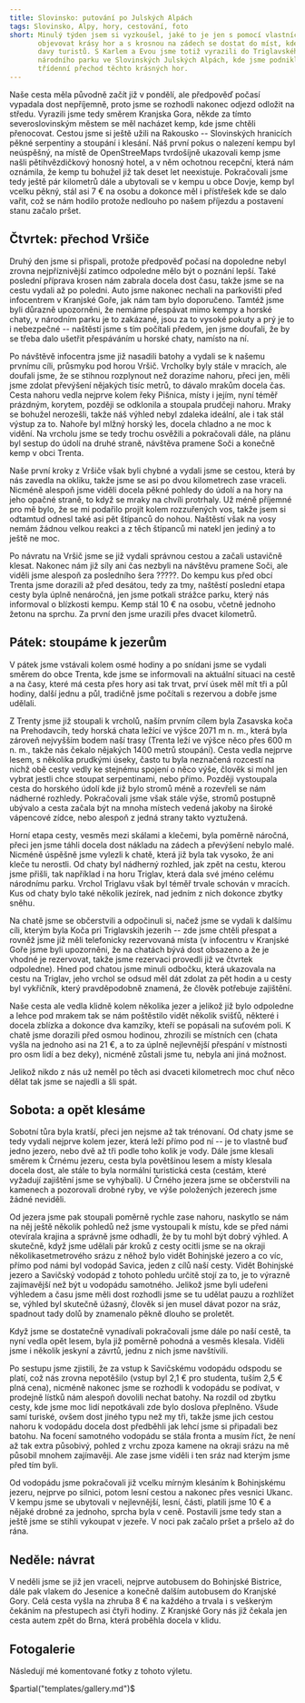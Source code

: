 ```yaml
---
title: Slovinsko: putování po Julských Alpách
tags: Slovinsko, Alpy, hory, cestování, foto
short: Minulý týden jsem si vyzkoušel, jaké to je jen s pomocí vlastních nohou
       objevovat krásy hor a s krosnou na zádech se dostat do míst, kde neproudí
       davy turistů. S Karlem a Evou jsme totiž vyrazili do Triglavského
       národního parku ve Slovinských Julských Alpách, kde jsme podnikly
       třídenní přechod těchto krásných hor.
---
```


Naše cesta měla původně začít již v pondělí, ale předpověď počasí vypadala dost
nepříjemně, proto jsme se rozhodli nakonec odjezd odložit na středu.  Vyrazili
jsme tedy směrem Kranjska Gora, někde za tímto severoslovinským městem se měl
nacházet kemp, kde jsme chtěli přenocovat. Cestou jsme si ještě užili na
Rakousko -- Slovinských hranicích pěkné serpentiny a stoupání i klesání. Náš
první pokus o nalezení kempu byl neúspěšný, na místě de OpenStreeMaps
tvrdošíjně ukazovali kemp jsme našli pětihvězdičkový honosný hotel, a v něm
ochotnou recepční, která nám oznámila, že kemp tu bohužel již tak deset let
neexistuje. Pokračovali jsme tedy ještě pár kilometrů dále a ubytovali se v
kempu u obce Dovje, kemp byl vcelku pěkný, stál asi 7 € na osobu a dokonce měl i
přístřešek kde se dalo vařit, což se nám hodilo protože nedlouho po našem
příjezdu a postavení stanu začalo pršet.

## Čtvrtek: přechod Vršiče

Druhý den jsme si přispali, protože předpověď počasí na dopoledne nebyl zrovna
nejpříznivější zatímco odpoledne mělo být o poznání lepší. Také poslední
příprava krosen nám zabrala docela dost času, takže jsme se na cestu vydali až
po poledni. Auto jsme nakonec nechali na parkovišti před infocentrem v Kranjské
Goře, jak nám tam bylo doporučeno. Tamtéž jsme byli důrazně upozorněni, že
nemáme přespávat mimo kempy a horské chaty, v národním parku je to zakázané,
jsou za to vysoké pokuty a prý je to i nebezpečné -- naštěstí jsme s tím
počítali předem, jen jsme doufali, že by se třeba dalo ušetřit přespáváním u
horské chaty, namísto na ní.

Po návštěvě infocentra jsme již nasadili batohy a vydali se k našemu prvnímu
cíli, průsmyku pod horou Vršič. Vrcholky byly stále v mracích, ale doufali jsme,
že se stihnou rozplynout než dorazíme nahoru, přeci jen, měli jsme zdolat
převýšení nějakých tisíc metrů, to dávalo mrakům docela čas. Cesta nahoru vedla
nejprve kolem řeky Pišnica, místy i jejím, nyní téměř prázdným, korytem, později
se odklonila a stoupala prudčeji nahoru. Mraky se bohužel nerozešli, takže náš
výhled nebyl zdaleka ideální, ale i tak stál výstup za to. Nahoře byl mlžný
horský les, docela chladno a ne moc k vidění. Na vrcholu jsme se tedy trochu
osvěžili a pokračovali dále, na plánu byl sestup do údolí na druhé straně,
návštěva pramene Soči a konečně kemp v obci Trenta.

Naše první kroky z Vršiče však byli chybné a vydali jsme se cestou, která by nás
zavedla na okliku, takže jsme se asi po dvou kilometrech zase vraceli. Nicméně
alespoň jsme viděli docela pěkné pohledy do údolí a na hory na jeho opačné
straně, to když se mraky na chvíli protrhaly. Už méně příjemné pro mě bylo, že
se mi podařilo projít kolem rozzuřených vos, takže jsem si odtamtud odnesl také
asi pět štípanců do nohou. Naštěstí však na vosy nemám žádnou velkou reakci a z
těch štípanců mi natekl jen jediný a to ještě ne moc.

Po návratu na Vršič jsme se již vydali správnou cestou a začali ustavičně
klesat. Nakonec nám již síly ani čas nezbyli na návštěvu pramene Soči, ale
viděli jsme alespoň za posledního šera ?????. Do kempu kus před obcí Trenta jsme
dorazili až před desátou, tedy za tmy, naštěstí poslední etapa cesty byla úplně
nenáročná, jen jsme potkali strážce parku, který nás informoval o blízkosti
kempu. Kemp stál 10 € na osobu, včetně jednoho žetonu na sprchu. Za první den
jsme urazili přes dvacet kilometrů.

## Pátek: stoupáme k jezerům

V pátek jsme vstávali kolem osmé hodiny a po snídani jsme se vydali směrem do
obce Trenta, kde jsme se informovali na aktuální situaci na cestě a na časy,
které má cesta přes hory asi tak trvat, prví úsek měl mít tři a půl hodiny,
další jednu a půl, tradičně jsme počítali s rezervou a dobře jsme udělali.

Z Trenty jsme již stoupali k vrcholů, naším prvním cílem byla Zasavska koča na
Prehodavcih, tedy horská chata ležící ve výšce 2071 m n. m., která byla zároveň
nejvyšším bodem naší trasy (Trenta leží ve výšce něco přes 600 m n. m., takže
nás čekalo nějakých 1400 metrů stoupání). Cesta vedla nejprve lesem, s několika
prudkými úseky, často tu byla neznačená rozcestí na nichž obě cesty vedly ke
stejnému spojení o něco výše, člověk si mohl jen vybrat jestli chce stoupat
serpentinami, nebo přímo. Později vystoupala cesta do horského údolí kde již
bylo stromů méně a rozevřeli se nám nádherné rozhledy.  Pokračovali jsme však
stále výše, stromů postupně ubývalo a cesta začala být na mnoha místech vedená
jakoby na široké vápencové zídce, nebo alespoň z jedná strany takto vyztužená.

Horní etapa cesty, vesměs mezi skálami a klečemi, byla poměrně náročná, přeci
jen jsme táhli docela dost nákladu na zádech a převýšení nebylo malé. Nicméně
úspěšně jsme vylezli k chatě, která již byla tak vysoko, že ani kleče tu
nerostli. Od chaty byl nádherný rozhled, jak zpět na cestu, kterou jsme přišli,
tak například i na horu Triglav, která dala své jméno celému národnímu parku.
Vrchol Triglavu však byl téměř trvale schován v mracích.  Kus od chaty bylo také
několik jezírek, nad jedním z nich dokonce zbytky sněhu.

Na chatě jsme se občerstvili a odpočinuli si, načež jsme se vydali k dalšímu
cíli, kterým byla Koča pri Triglavskih jezerih -- zde jsme chtěli přespat a
rovněž jsme již měli telefonicky rezervovaná místa (v infocentru v Kranjské Goře
jsme byli upozorněni, že na chatách bývá dost obsazeno a že je vhodné je
rezervovat, takže jsme rezervaci provedli již ve čtvrtek odpoledne). Hned pod
chatou jsme minuli odbočku, která ukazovala na cestu na Triglav, jeho vrchol se
odsud měl dát zdolat za pět hodin a u cesty byl vykřičník, který pravděpodobně
znamená, že člověk potřebuje zajištění.

Naše cesta ale vedla klidně kolem několika jezer a jelikož již bylo odpoledne a
lehce pod mrakem tak se nám poštěstilo vidět několik svišťů, některé i docela
zblízka a dokonce dva kamzíky, kteří se popásali na suťovém poli. K chatě jsme
dorazili před osmou hodinou, zhrozili se místních cen (chata vyšla na jednoho
asi na 21 €, a to za úplně nejlevnější přespání v místnosti pro osm lidí a bez
deky), nicméně zůstali jsme tu, nebyla ani jiná možnost.

Jelikož nikdo z nás už neměl po těch asi dvaceti kilometrech moc chuť něco dělat
tak jsme se najedli a šli spát.

## Sobota: a opět klesáme

Sobotní tůra byla kratší, přeci jen nejsme až tak trénovaní. Od chaty jsme se
tedy vydali nejprve kolem jezer, která leží přímo pod ní -- je to vlastně buď
jedno jezero, nebo dvě až tři podle toho kolik je vody. Dále jsme klesali směrem
k Črnému jezeru, cesta byla povětšinou lesem a místy klesala docela dost, ale
stále to byla normální turistická cesta (cestám, které vyžadují zajištění jsme
se vyhýbali). U Črného jezera jsme se občerstvili na kamenech a pozorovali
drobné ryby, ve výše položených jezerech jsme žádné neviděli.

Od jezera jsme pak stoupali poměrně rychle zase nahoru, naskytlo se nám na něj
ještě několik pohledů než jsme vystoupali k místu, kde se před námi otevírala
krajina a správně jsme odhadli, že by tu mohl být dobrý výhled. A skutečně, když
jsme udělali pár kroků z cesty ocitli jsme se na okraji několikasetmetrového
srázu z něhož bylo vidět Bohinjské jezero a co víc, přímo pod námi byl vodopád
Savica, jeden z cílů naší cesty. Vidět Bohinjské jezero a Savičský vodopád z
tohoto pohledu určitě stojí za to, je to výrazně zajímavější než být u vodopádu
samotného. Jelikož jsme byli udeřeni výhledem a času jsme měli dost rozhodli
jsme se tu udělat pauzu a rozhlížet se, výhled byl skutečně úžasný, člověk si
jen musel dávat pozor na sráz, spadnout tady dolů by znamenalo pěkně dlouho se
proletět.

Když jsme se dostatečně vynadívali pokračovali jsme dále po naší cestě, ta nyní
vedla opět lesem, byla již poměrně pohodná a vesměs klesala. Viděli jsme i
několik jeskyní a závrtů, jednu z nich jsme navštívili.

Po sestupu jsme zjistili, že za vstup k Savičskému vodopádu odspodu se platí,
což nás zrovna nepotěšilo (vstup byl 2,1 € pro studenta, tuším 2,5 € plná cena),
nicméně nakonec jsme se rozhodli k vodopádu se podívat, v prodejně lístků nám
alespoň dovolili nechat batohy. Na rozdíl od zbytku cesty, kde jsme moc lidí
nepotkávali zde bylo doslova přeplněno. Všude samí turiské, ovšem dost jiného
typu než my tři, takže jsme jich cestou nahoru k vodopádu docela dost předběhli
jak lehcí jsme si připadali bez batohu. Na focení samotného vodopádu se stála
fronta a musím říct, že není až tak extra působivý, pohled z vrchu zpoza kamene
na okraji srázu na mě působil mnohem zajímavěji. Ale zase jsme viděli i ten sráz
nad kterým jsme před tím byli.

Od vodopádu jsme pokračovali již vcelku mírným klesáním k Bohinjskému jezeru,
nejprve po silnici, potom lesní cestou a nakonec přes vesnici Ukanc. V kempu
jsme se ubytovali v nejlevnější, lesní, části, platili jsme 10 € a nějaké drobné
za jednoho, sprcha byla v ceně. Postavili jsme tedy stan a ještě jsme se stihli
vykoupat v jezeře. V noci pak začalo pršet a pršelo až do rána.

## Neděle: návrat

V neděli jsme se již jen vraceli, nejprve autobusem do Bohinjské Bistrice, dále
pak vlakem do Jesenice a konečně dalším autobusem do Kranjské Gory. Celá cesta
vyšla na zhruba 8 € na každého a trvala i s veškerým čekáním na přestupech asi
čtyři hodiny. Z Kranjské Gory nás již čekala jen cesta autem zpět do Brna, která
proběhla docela v klidu.

## Fotogalerie

Následují mé komentované fotky z tohoto výletu.

$partial("templates/gallery.md")$
